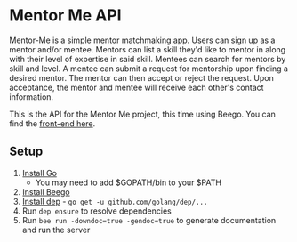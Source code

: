 # Mentor Me API
Mentor-Me is a simple mentor matchmaking app. Users can sign up as a mentor and/or mentee. Mentors can list a skill they'd like to mentor in along with their level of expertise in said skill. Mentees can search for mentors by skill and level. A mentee can submit a request for mentorship upon finding a desired mentor. The mentor can then accept or reject the request. Upon acceptance, the mentor and mentee will receive each other's contact information.

This is the API for the Mentor Me project, this time using Beego. You can find the [front-end here](https://github.com/TheBeege/mentor-me).

## Setup
1. [Install Go](https://golang.org/doc/install)
    * You may need to add $GOPATH/bin to your $PATH
2. [Install Beego](https://beego.me/docs/install/)
3. [Install dep](https://github.com/golang/dep) - `go get -u github.com/golang/dep/...`
4. Run `dep ensure` to resolve dependencies
3. Run `bee run -downdoc=true -gendoc=true` to generate documentation and run the server
